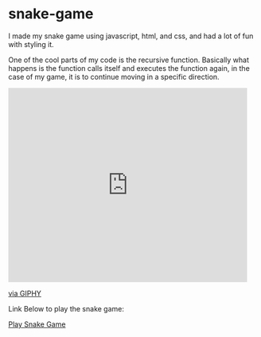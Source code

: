 # snake-game
I made my snake game using javascript, html, and css, and had a lot of fun with styling it. 

One of the cool parts of my code is the recursive function. Basically what happens is the function calls itself and executes the function again, in the case of my game, it is to continue moving in a specific direction.

<iframe src="https://giphy.com/embed/3ov9jQX2Ow4bM5xxuM" width="480" height="390" frameBorder="0" class="giphy-embed" allowFullScreen></iframe><p><a href="https://giphy.com/gifs/homer-simpson-the-simpsons-3ov9jQX2Ow4bM5xxuM">via GIPHY</a></p>

Link Below to play the snake game:

[Play Snake Game](https://objective-johnson-2f1fdd.netlify.app/)


